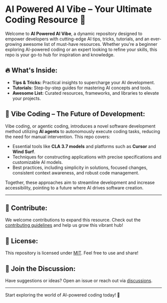 # AI Powered AI Vibe – Your Ultimate Coding Resource 🚀

Welcome to **AI Powered AI Vibe**, a dynamic repository designed to empower developers with cutting-edge AI tips, tricks, tutorials, and an ever-growing awesome list of must-have resources. Whether you're a beginner exploring AI-powered coding or an expert looking to refine your skills, this repo is your go-to hub for inspiration and knowledge.

## 🔥 What's Inside:
- **Tips & Tricks:** Practical insights to supercharge your AI development.
- **Tutorials:** Step-by-step guides for mastering AI concepts and tools.
- **Awesome List:** Curated resources, frameworks, and libraries to elevate your projects.

## 🤖 Vibe Coding – The Future of Development:
Vibe coding, or agentic coding, introduces a novel software development method utilizing **AI agents** to autonomously execute coding tasks, reducing the need for manual intervention. This repo covers:
- Essential tools like **CLA 3.7 models** and platforms such as **Cursor** and **Wind Surf**.
- Techniques for constructing applications with precise specifications and customizable AI models.
- Best practices, including simplicity in solutions, focused changes, consistent context awareness, and robust code management.

Together, these approaches aim to streamline development and increase accessibility, pointing to a future where AI drives software creation.

---

## 🌟 Contribute:
We welcome contributions to expand this resource. Check out the [contributing guidelines](CONTRIBUTING.md) and help us grow this vibrant hub!

## 📄 License:
This repository is licensed under [MIT](LICENSE). Feel free to use and share!

## 💬 Join the Discussion:
Have suggestions or ideas? Open an issue or reach out via [discussions](https://github.com/iamgrewal/zero-to-hero-ai-coding/discussions).

---

Start exploring the world of AI-powered coding today! 🚀
